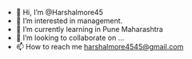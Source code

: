 - 👋 Hi, I’m @Harshalmore45
- 👀 I’m interested in management.
- 🌱 I’m currently learning in Pune Maharashtra 
- 💞️ I’m looking to collaborate on ...
- 📫 How to reach me harshalmore4545@gmail.com

<!---
Harshalmore45/Harshalmore45 is a ✨ special ✨ repository because its `README.md` (this file) appears on your GitHub profile.
You can click the Preview link to take a look at your changes.
--->
